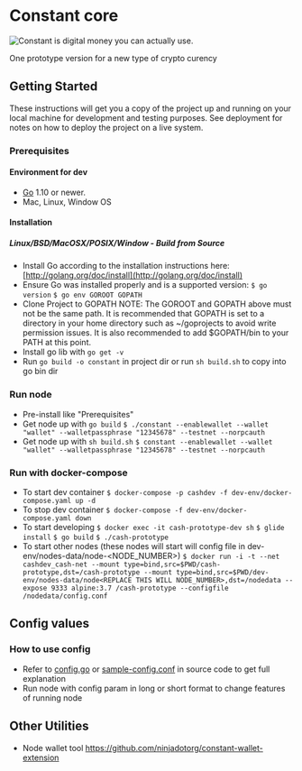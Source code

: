 # Constant core

![Constant is digital money you can actually use.
](https://constant.money/static/images/block5.webp)

One prototype version for a new type of crypto curency

## Getting Started

These instructions will get you a copy of the project up and running on your local machine for development and testing purposes. See deployment for notes on how to deploy the project on a live system.

### Prerequisites

#### Environment for dev

- [Go](https://golang.org/) 1.10 or newer.
- Mac, Linux, Window OS

#### Installation
##### Linux/BSD/MacOSX/POSIX/Window - Build from Source
- Install Go according to the installation instructions here: [http://golang.org/doc/install](http://golang.org/doc/install)
- Ensure Go was installed properly and is a supported version:
```$ go version```
```$ go env GOROOT GOPATH```
- Clone Project to GOPATH
NOTE: The GOROOT and GOPATH above must not be the same path. It is recommended that GOPATH is set to a directory in your home directory such as ~/goprojects to avoid write permission issues. It is also recommended to add $GOPATH/bin to your PATH at this point.
- Install go lib with `go get -v`
- Run `go build -o constant` in project dir or run `sh build.sh` to copy into go bin dir

### Run node

- Pre-install like "Prerequisites"
- Get node up with `go build`
    `
    $ ./constant --enablewallet --wallet "wallet" --walletpassphrase "12345678" --testnet --norpcauth
    `
- Get node up with `sh build.sh`
    `
    $ constant --enablewallet --wallet "wallet" --walletpassphrase "12345678" --testnet --norpcauth
    `

### Run with docker-compose
* To start dev container
    `
    $ docker-compose -p cashdev -f dev-env/docker-compose.yaml up -d
    `
* To stop dev container
    `
    $ docker-compose -f dev-env/docker-compose.yaml down
    `
* To start developing
    `
    $ docker exec -it cash-prototype-dev sh
    `
    `
    $ glide install
    `
    `
    $ go build
    `
    `
    $ ./cash-prototype
    `
* To start other nodes (these nodes will start will config file in dev-env/nodes-data/node-<NODE_NUMBER>)
    `
    $ docker run -i -t --net cashdev_cash-net --mount type=bind,src=$PWD/cash-prototype,dst=/cash-prototype --mount type=bind,src=$PWD/dev-env/nodes-data/node<REPLACE THIS WILL NODE_NUMBER>,dst=/nodedata --expose 9333 alpine:3.7 /cash-prototype --configfile /nodedata/config.conf
    `
## Config values
### How to use config
-   Refer to [config.go](https://github.com/ninjadotorg/constant/blob/master/config.go) or [sample-config.conf](https://github.com/ninjadotorg/constant/blob/master/sample-config.conf) in source code to get full explanation
-   Run node with config param in long or short format to change features of running node

## Other Utilities
-   Node wallet tool https://github.com/ninjadotorg/constant-wallet-extension
